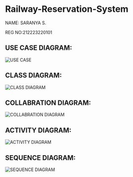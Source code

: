 # Railway-Reservation-System

NAME: SARANYA S.

REG NO:212223220101

## USE CASE DIAGRAM:
![USE CASE](https://github.com/user-attachments/assets/4c845925-8171-4663-8ab7-6b567d274b7e)

## CLASS DIAGRAM:
![CLASS DIAGRAM](https://github.com/user-attachments/assets/3fa87652-26ee-4dcd-8fa9-67e827a791a1)

## COLLABRATION DIAGRAM:
![COLLABRATION DIAGRAM](https://github.com/user-attachments/assets/8bedae1b-c87a-4ff0-a057-2ff1c736ca29)

## ACTIVITY DIAGRAM:
![ACTIVITY DIAGRAM](https://github.com/user-attachments/assets/ff1dc607-1316-40fd-8e34-7867d2ef1623)

## SEQUENCE DIAGRAM:
![SEQUENCE DIAGRAM](https://github.com/user-attachments/assets/a33f18cf-3970-49a1-a19a-21036740298c)


